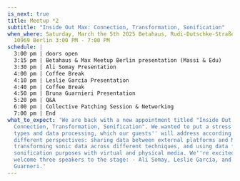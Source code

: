 ```yaml
---
is_next: true
title: Meetup *2
subtitle: "Inside Out Max: Connection, Transformation, Sonification"
when_where: Saturday, March the 5th 2025 Betahaus, Rudi-Dutschke-Straße 23,
  10969 Berlin 3:00 PM - 7:00 PM
schedule: |
  3:00 pm | doors open 
  3:15 pm | Betahaus & Max Meetup Berlin presentation (Massi & Edu) 
  3:30 pm | Ali Somay Presentation 
  4:00 pm | Coffee Break 
  4:10 pm | Leslie García Presentation 
  4:40 pm | Coffee Break 
  4:50 pm | Bruna Guarnieri Presentation 
  5:20 pm | Q&A 
  6:00 pm | Collective Patching Session & Networking 
  7:00 pm | End
what_to_expect: 'We are back with a new appointment titled "Inside Out Max:
  Connection, Transformation, Sonification". We wanted to put a stress on data
  types and data processing, which our guests'' will address according to three
  different perspectives: sharing data between external platforms and Max,
  transforming sonic data across different techniques, and using data for
  sonification purposes with virtual and physical media. We''re excited to
  welcome three speakers to the stage: - Ali Somay, Leslie García, and Bruna
  Guarneri.'
---
```

